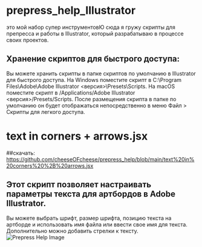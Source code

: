 # prepress_help_Illustrator
это мой набор супер инструментовЮ сюда я гружу скрипты для препресса и работы в Illustrator, который разрабатываю в процессе своих проектов.

## Хранение скриптов для быстрого доступа:

Вы можете хранить скрипты в папке скриптов по умолчанию в Illustrator для быстрого доступа.
На Windows поместите скрипт в C:\Program Files\Adobe\Adobe Illustrator <версия>\Presets\Scripts.
На macOS поместите скрипт в /Applications/Adobe Illustrator <версия>/Presets/Scripts.
После размещения скрипта в папке по умолчанию он будет отображаться непосредственно в меню Файл > Скрипты для легкого доступа.

# text in corners + arrows.jsx  
##скачать: https://github.com/cheeseOFcheese/prepress_help/blob/main/text%20in%20corners%20%2B%20arrows.jsx 
## Этот скрипт позволяет настраивать параметры текста для артбордов в Adobe Illustrator.
Вы можете выбрать шрифт, размер шрифта, позицию текста на артборде и использовать имя файла или ввести свое имя для текста. Дополнительно можно добавить стрелки к тексту.
![Prepress Help Image](https://github.com/cheeseOFcheese/prepress_help/blob/main/image/image.png)
